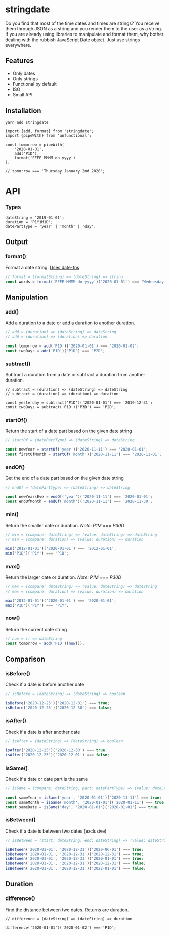 # stringdate

Do you find that most of the time dates and times are strings? You receive them through JSON as a string and you render them to the user as a string. If you are already using libraries to manipulate and format them, why bother dealing with the rubbish JavaScript Date object. Just use strings everywhere.

## Features
- Only dates
- Only strings
- Functional by default
- ISO
- Small API

## Installation

```
yarn add stringdate
```

```
import {add, format} from 'stringdate';
import {pipeWith} from 'unfunctional';

const tomorrow = pipeWith(
    '2020-01-01',
    add('P1D'),
    format('EEEE MMMM do yyyy')
);

// tomorrow === 'Thursday January 2nd 2020';
```


# API

### Types
```
dateString = '2019-01-01';
duration = 'P1Y1M1D';
datePartType = 'year' | 'month' | 'day';
```

## Output
### format()
Format a date string. [Uses date-fns](https://date-fns.org/v2.9.0/docs/format)

```js
// format = (formatString) => (dateString) => string
const words = format('EEEE MMMM do yyyy')('2020-01-01') === 'Wednesday January 1st 2020';
```


## Manipulation
### add() 
Add a duration to a date or add a duration to another duration.
```js
// add = (duration) => (dateString) => dateString
// add = (duration) => (duration) => duration

const tomorrow = add('P1D')('2020-01-01') === '2020-01-02';
const twoDays = add('P1D')('P1D') === 'P2D';
```

### subtract()
Subtract a duration from a date or subtract a duration from another duration.
```
// subtract = (duration) => (dateString) => dateString
// subtract = (duration) => (duration) => duration

const yesterday = subtract('P1D')('2020-01-01') === '2019-12-31';
const twoDays = subtract('P1D')('P3D') === 'P2D';
```

### startOf()
Return the start of a date part based on the given date string

```js
// startOf = (datePartType) => (dateString) => dateString

const newYear = startOf('year')('2020-11-11') === '2020-01-01';
const firstOfMonth = startOf('month')('2020-11-11') === '2020-11-01';
```

### endOf()
Get the end of a date part based on the given date string
```js
// endOf = (datePartType) => (dateString) => dateString

const newYearsEve = endOf('year')('2020-11-11') === '2020-01-01';
const endOfMonth = endOf('month')('2020-11-11') === '2020-11-30';
```

### min()
Return the smaller date or duration. _Note: P1M === P30D_
```js
// min = (compare: dateString) => (value: dateString) => dateString
// min = (compare: duration) => (value: duration) => duration

min('2012-01-01')('2020-01-01') === '2012-01-01';
min('P1D')('P1Y') === 'P1D';
```

### max()
Return the larger date or duration. _Note: P1M === P30D_
```js
// max = (compare: dateString) => (value: dateString) => dateString
// max = (compare: duration) => (value: duration) => duration

max('2012-01-01')('2020-01-01') === '2020-01-01';
max('P1D')('P1Y') === 'P1Y';
```

### now()
Return the current date string
```js
// now = () => dateString
const tomorrow = add('P1D')(now());
```

## Comparison

### isBefore() 
Check if a date is before another date
```js
// isBefore = (dateString) => (dateString) => boolean

isBefore('2020-12-25')('2020-12-01') === true;
isBefore('2020-12-25')('2020-12-30') === false;

```

### isAfter()
Check if a date is after another date
```js
// isAfter = (dateString) => (dateString) => boolean

isAfter('2020-12-25')('2020-12-30') === true;
isAfter('2020-12-25')('2020-12-01') === false;

```

### isSame()
Check if a date or date part is the same
```js
// isSame = (compare: dateString, part: datePartType) => (value: dateString) => boolean

const sameYear = isSame('year', '2020-01-01')('2020-11-11') === true;
const sameMonth = isSame('month', '2020-01-01')('2020-01-11') === true;
const sameDate = isSame('day', '2020-01-01')('2020-01-01') === true;
```

### isBetween()
Check if a date is between two dates (exclusive)
```js
// isBetween = (start: dateString, end: dateString) => (value: dateString) => boolean

isBetween('2020-01-01', '2020-12-31')('2020-06-01') === true;
isBetween('2020-01-01', '2020-12-31')('2020-12-31') === true;
isBetween('2020-01-01', '2020-12-31')('2020-01-01') === true;
isBetween('2020-01-01', '2020-12-31')('2020-12-31') === false;
isBetween('2020-01-01', '2020-12-31')('2022-01-01') === false;
```


## Duration
### difference() 
Find the distance between two dates. Returns are duration.
```
// difference = (dateString) => (dateString) => duration

difference('2020-01-01')('2020-01-02') === 'P1D';
```


